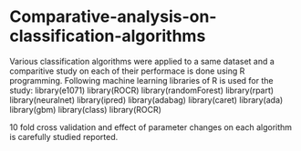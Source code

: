 # Comparative-analysis-on-classification-algorithms

Various classification algorithms were applied to a same dataset and a comparitive study on each of their performace is done using R programming. 
Following machine learning libraries of R is used for the study:
library(e1071)
library(ROCR)
library(randomForest)
library(rpart)
library(neuralnet)
library(ipred)
library(adabag)
library(caret)
library(ada)
library(gbm)
library(class)
library(ROCR)

10 fold cross validation and effect of parameter changes on each algorithm is carefully studied reported. 
